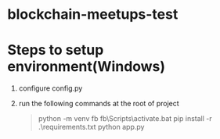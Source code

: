 # blockchain-meetups-test

# Steps to setup environment(Windows)

1. configure config.py

2. run the following commands at the root of project
   > python -m venv fb
   > fb\Scripts\activate.bat
   > pip install -r .\requirements.txt
   > python app.py

